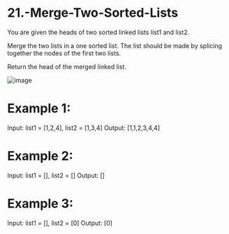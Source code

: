 # 21.-Merge-Two-Sorted-Lists

You are given the heads of two sorted linked lists list1 and list2.

Merge the two lists in a one sorted list. The list should be made by splicing together the nodes of the first two lists.

Return the head of the merged linked list.

![image](https://user-images.githubusercontent.com/124499139/216814920-047b800c-0eb7-4258-bf4d-e6d7a48a5de3.png)

# Example 1:

Input: list1 = [1,2,4], list2 = [1,3,4]
Output: [1,1,2,3,4,4]

# Example 2:

Input: list1 = [], list2 = []
Output: []

# Example 3:

Input: list1 = [], list2 = [0]
Output: [0]

